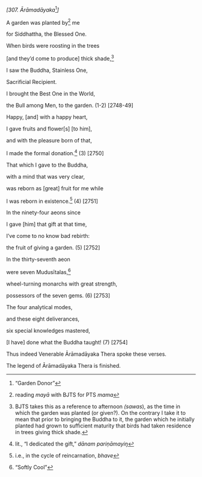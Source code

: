 *\[307. Ārāmadāyaka*[^1]*\]*

A garden was planted by[^2] me

for Siddhattha, the Blessed One.

When birds were roosting in the trees

\[and they’d come to produce\] thick shade,[^3]

I saw the Buddha, Stainless One,

Sacrificial Recipient.

I brought the Best One in the World,

the Bull among Men, to the garden. (1-2) \[2748-49\]

Happy, \[and\] with a happy heart,

I gave fruits and flower\[s\] \[to him\],

and with the pleasure born of that,

I made the formal donation.[^4] (3) \[2750\]

That which I gave to the Buddha,

with a mind that was very clear,

was reborn as \[great\] fruit for me while

I was reborn in existence.[^5] (4) \[2751\]

In the ninety-four aeons since

I gave \[him\] that gift at that time,

I’ve come to no know bad rebirth:

the fruit of giving a garden. (5) \[2752\]

In the thirty-seventh aeon

were seven Mudusītalas,[^6]

wheel-turning monarchs with great strength,

possessors of the seven gems. (6) \[2753\]

The four analytical modes,

and these eight deliverances,

six special knowledges mastered,

\[I have\] done what the Buddha taught! (7) \[2754\]

Thus indeed Venerable Ārāmadāyaka Thera spoke these verses.

The legend of Ārāmadāyaka Thera is finished.

[^1]: “Garden Donor”

[^2]: reading *mayā* with BJTS for PTS *mama*

[^3]: BJTS takes this as a reference to afternoon *(sawas*), as the time
    in which the garden was planted (or given?). On the contrary I take
    it to mean that prior to bringing the Buddha to it, the garden which
    he initially planted had grown to sufficient maturity that birds had
    taken residence in trees giving thick shade.

[^4]: lit., “I dedicated the gift,” *dānam pariṇāmayiŋ*

[^5]: i.e., in the cycle of reincarnation, *bhave*

[^6]: “Softly Cool”
